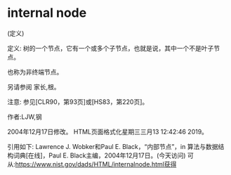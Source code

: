 # internal node


(定义)



定义:
树的一个节点，它有一个或多个子节点，也就是说，其中一个不是叶子节点。



也称为非终端节点。



另请参阅
家长,根。



注意:
参见[CLR90，第93页]或[HS83，第220页]。


作者:LJW,钢







2004年12月17日修改。
HTML页面格式化星期三三月13 12:42:46 2019。



引用如下:
Lawrence J. Wobker和Paul E. Black，“内部节点”，in
算法与数据结构词典[在线]，Paul E. Black主编，2004年12月17日。(今天访问)
可从:https://www.nist.gov/dads/HTML/internalnode.html获得